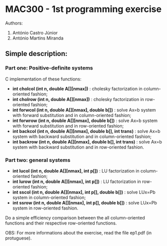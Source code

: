 # MAC300 - 1st programming exercise

Authors: 
  1. António Castro Júnior
  2. António Martins Miranda
  
## Simple description:

### Part one: Positive-definite systems

C implementation of these functions:

  - **int cholcol (int n, double A[][nmax])** : cholesky factorization in column-oriented fashion;
  - **int cholrow (int n, double A[][nmax])** : cholesky factorization in row-oriented fashion;
  - **int forwcol (int n, double A[][nmax], double b[])** : solve Ax=b system with forward substitution and in           column-oriented fashion;
  - **int forwrow (int n, double A[][nmax], double b[])** : solve Ax=b system with forward substitution and in           row-oriented fashion;
  - **int backcol (int n, double A[][nmax], double b[], int trans)** : solve Ax=b system with backward substitution and   in column-oriented fashion;
  - **int backrow (int n, double A[][nmax], double b[], int trans)** : solve Ax=b system with backward substitution and   in row-oriented fashion.

### Part two: general systems

  - **int lucol (int n, double A[][nmax], int p[])** : LU factorization in column-oriented fashion;
  - **int lurow (int n, double A[][nmax], int p[])** : LU factorization in row-oriented fashion;
  - **int sscol (int n, double A[][nmax], int p[], double b[])** : solve LUx=Pb system in column-oriented fashion;
  - **int ssrow (int n, double A[][nmax], int p[], double b[])** : solve LUx=Pb system in row-oriented fashion.

Do a simple efficiency comparison between the all column-oriented functions and their respective row-oriented functions.

OBS: For more informations about the exercise, read the file ep1.pdf (in protuguese).


